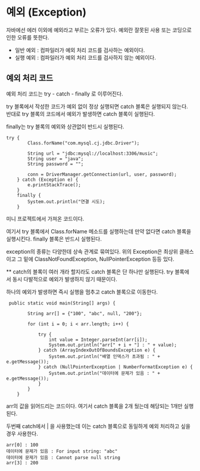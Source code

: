 # 예외 (Exception)

자바에선 에러 이외에 예외라고 부르는 오류가 있다. 예외란 잘못된 사용 또는 코딩으로 인한 오류를 뜻한다.

* 일반 예외 : 컴파일러가 예외 처리 코드를 검사하는 예외이다.
* 실행 예외 : 컴파일러가 예외 처리 코드를 검사하지 않는 예외이다.

## 예외 처리 코드

예외 처리 코드는 try - catch - finally 로 이루어진다.

try 블록에서 작성한 코드가 예외 없이 정상 실행되면 catch 블록은 실행되지 않는다. 반대로 try 블록의 코드에서 예외가 발생하면
catch 블록이 실행된다.

finally는 try 블록의 예외와 상관없이 반드시 실행된다.

```
try {
        Class.forName("com.mysql.cj.jdbc.Driver");

        String url = "jdbc:mysql://localhost:3306/music";
        String user = "java";
        String password = "";

        conn = DriverManager.getConnection(url, user, password);
    } catch (Exception e) {
        e.printStackTrace();
    }
    finally {
        System.out.println("연결 시도);
    }
```
미니 프로젝트에서 가져온 코드이다. 

여기서 try 블록에서 Class.forName 메소드를 실행하는데 만약 없다면 catch 블록을 실행시킨다.
finally 블록은 반드시 실행된다.

exception의 종류는 다양한데 상속 관계로 묶여있다. 위의 Exception은 최상위 클래스이고 그 밑에 ClassNotFoundException, NullPointerException 등등 있다.

** catch의 블록이 여러 개라 할지라도 catch 블록은 단 하나만 실행된다. try 블록에서 동시 다발적으로 예외가 발생하지 않기 때문이다.

하나의 예외가 발생하면 즉시 실행을 멈추고 catch 블록으로 이동한다.

```
 public static void main(String[] args) {

        String arr[] = {"100", "abc", null, "200"};

        for (int i = 0; i < arr.length; i++) {

            try {
                int value = Integer.parseInt(arr[i]);
                System.out.println("arr[" + i + "] : " + value);
            } catch (ArrayIndexOutOfBoundsException e) {
                System.out.println("배열 인덱스가 초과됨 : " + e.getMessage());
            } catch (NullPointerException | NumberFormatException e) {
                System.out.println("데이터에 문제가 있음 : " + e.getMessage());
            }
        }
    }
```
arr의 값을 읽어드리는 코드이다. 여기서 catch 블록을 2개 뒀는데 해당되는 1개만 실행된다.

두번째 catch에서 | 을 사용했는데 이는 catch 블록으로 동일하게 예외 처리하고 싶을 경우 사용한다.

```
arr[0] : 100
데이터에 문제가 있음 : For input string: "abc"
데이터에 문제가 있음 : Cannot parse null string
arr[3] : 200
```
